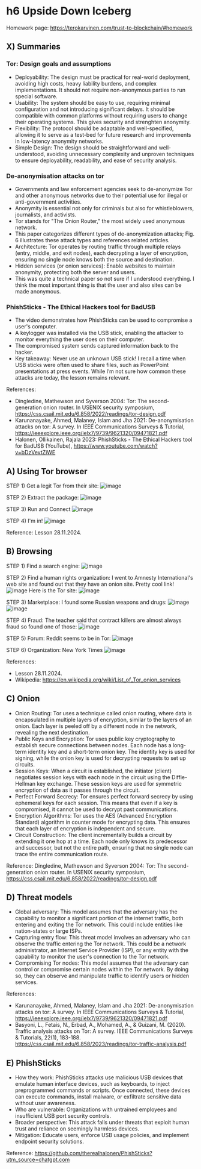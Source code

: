 # h6 Upside Down Iceberg

Homework page: https://terokarvinen.com/trust-to-blockchain/#homework<br>

## X) Summaries

### Tor: Design goals and assumptions
* Deployability: The design must be practical for real-world deployment, avoiding high costs, heavy liability burdens, and complex implementations. It should not require non-anonymous parties to run special software.
* Usability: The system should be easy to use, requiring minimal configuration and not introducing significant delays. It should be compatible with common platforms without requiring users to change their operating systems. This gives security and strenghten anonymity.
* Flexibility: The protocol should be adaptable and well-specified, allowing it to serve as a test-bed for future research and improvements in low-latency anonymity networks.
* Simple Design: The design should be straightforward and well-understood, avoiding unnecessary complexity and unproven techniques to ensure deployability, readability, and ease of security analysis.

### De-anonymisation attacks on tor
* Governments and law enforcement agencies seek to de-anonymize Tor and other anonymous networks due to their potential use for illegal or anti-government activities.
* Anonymity is essential not only for criminals but also for whistleblowers, journalists, and activists.
* Tor stands for "The Onion Router," the most widely used anonymous network.
* This paper categorizes different types of de-anonymization attacks; Fig. 6 illustrates these attack types and references related articles.
* Architecture: Tor operates by routing traffic through multiple relays (entry, middle, and exit nodes), each decrypting a layer of encryption, ensuring no single node knows both the source and destination.
* Hidden services (or onion services): Enable websites to maintain anonymity, protecting both the server and users.
* This was quite a technical paper so not sure if I understood everything. I think the most important thing is that the user and also sites can be made anonymous.

### PhishSticks - The Ethical Hackers tool for BadUSB
* The video demonstrates how PhishSticks can be used to compromise a user's computer.
* A keylogger was installed via the USB stick, enabling the attacker to monitor everything the user does on their computer.
* The compromised system sends captured information back to the hacker.
* Key takeaway:  Never use an unknown USB stick! I recall a time when USB sticks were often used to share files, such as PowerPoint presentations at press events. While I’m not sure how common these attacks are today, the lesson remains relevant.

References:<br>
* Dingledine, Mathewson and Syverson 2004: Tor: The second-generation onion router. In USENIX security symposium, https://css.csail.mit.edu/6.858/2022/readings/tor-design.pdf
* Karunanayake, Ahmed, Malaney, Islam and Jha 2021: De-anonymisation attacks on tor: A survey. In IEEE Communications Surveys & Tutorial, https://ieeexplore.ieee.org/ielx7/9739/9621320/09471821.pdf
* Halonen, Ollikainen, Rajala 2023: PhishSticks - The Ethical Hackers tool for BadUSB (YouTube), https://www.youtube.com/watch?v=bDzVevtZiWE

## A) Using Tor browser
STEP 1) Get a legit Tor from their site:
![image](https://github.com/user-attachments/assets/468284d1-5508-4428-8855-f827be28095b)

STEP 2) Extract the package:
![image](https://github.com/user-attachments/assets/cac19d28-0943-4354-a575-831c32acea51)

STEP 3) Run and Connect
![image](https://github.com/user-attachments/assets/a7a34481-dc8d-43e2-a387-24ba43bed37d)

STEP 4) I'm in!
![image](https://github.com/user-attachments/assets/fcad43ac-2a27-44d3-9c8d-07d29b0c3e29)

Reference: Lesson 28.11.2024.

## B) Browsing
STEP 1) Find a search engine:
![image](https://github.com/user-attachments/assets/2e87d7ab-6215-4499-893b-64d75938f5b2)

STEP 2) Find a human rights organization:
I went to Amnesty International's web site and found out that they have an onion site. Pretty cool link!
![image](https://github.com/user-attachments/assets/31722dae-1e8e-47e8-969f-67e69f65463e)
Here is the Tor site:
![image](https://github.com/user-attachments/assets/9cb3ee27-a150-4163-bdc5-ce24b54e03fe)

STEP 3) Marketplace:
I found some Russian weapons and drugs:
![image](https://github.com/user-attachments/assets/5b0fbc5e-eb40-4040-a786-be2a3946f67d)
![image](https://github.com/user-attachments/assets/5fed3280-73e5-4964-b810-da68fde87581)

STEP 4) Fraud:
The teacher said that contract killers are almost always fraud so found one of those:
![image](https://github.com/user-attachments/assets/dc8c8dcb-b21b-4141-b74d-c1f20bca5d68)

STEP 5) Forum:
Reddit seems to be in Tor:
![image](https://github.com/user-attachments/assets/37097a01-5406-40ab-ade6-4aaa5fdb7a22)

STEP 6) Organization:
New York Times
![image](https://github.com/user-attachments/assets/4abcf156-a662-495d-ab44-a340e94aa336)

References: 
* Lesson 28.11.2024.
* Wikipedia: https://en.wikipedia.org/wiki/List_of_Tor_onion_services

## C) Onion
* Onion Routing: Tor uses a technique called onion routing, where data is encapsulated in multiple layers of encryption, similar to the layers of an onion. Each layer is peeled off by a different node in the network, revealing the next destination.
* Public Keys and Encryption: Tor uses public key cryptography to establish secure connections between nodes. Each node has a long-term identity key and a short-term onion key. The identity key is used for signing, while the onion key is used for decrypting requests to set up circuits.
* Session Keys: When a circuit is established, the initiator (client) negotiates session keys with each node in the circuit using the Diffie-Hellman key exchange. These session keys are used for symmetric encryption of data as it passes through the circuit.
* Perfect Forward Secrecy: Tor ensures perfect forward secrecy by using ephemeral keys for each session. This means that even if a key is compromised, it cannot be used to decrypt past communications.
* Encryption Algorithms: Tor uses the AES (Advanced Encryption Standard) algorithm in counter mode for encrypting data. This ensures that each layer of encryption is independent and secure.
* Circuit Construction: The client incrementally builds a circuit by extending it one hop at a time. Each node only knows its predecessor and successor, but not the entire path, ensuring that no single node can trace the entire communication route.

Reference: Dingledine, Mathewson and Syverson 2004: Tor: The second-generation onion router. In USENIX security symposium, https://css.csail.mit.edu/6.858/2022/readings/tor-design.pdf

## D) Threat models
* Global adversary: This model assumes that the adversary has the capability to monitor a significant portion of the internet traffic, both entering and exiting the Tor network. This could include entities like nation-states or large ISPs.
* Capturing entry flow: This threat model involves an adversary who can observe the traffic entering the Tor network. This could be a network administrator, an Internet Service Provider (ISP), or any entity with the capability to monitor the user's connection to the Tor network.
* Compromising Tor nodes: This model assumes that the adversary can control or compromise certain nodes within the Tor network. By doing so, they can observe and manipulate traffic to identify users or hidden services.

References: 
* Karunanayake, Ahmed, Malaney, Islam and Jha 2021: De-anonymisation attacks on tor: A survey. In IEEE Communications Surveys & Tutorial, https://ieeexplore.ieee.org/ielx7/9739/9621320/09471821.pdf
* Basyoni, L., Fetais, N., Erbad, A., Mohamed, A., & Guizani, M. (2020). Traffic analysis attacks on Tor: A survey. IEEE Communications Surveys & Tutorials, 22(1), 183-188. https://css.csail.mit.edu/6.858/2023/readings/tor-traffic-analysis.pdf
  
## E) PhishSticks
* How they work: PhishSticks attacks use malicious USB devices that emulate human interface devices, such as keyboards, to inject preprogrammed commands or scripts. Once connected, these devices can execute commands, install malware, or exfiltrate sensitive data without user awareness.
* Who are vulnerable: Organizations with untrained employees and insufficient USB port security controls.
* Broader perspective: This attack falls under threats that exploit human trust and reliance on seemingly harmless devices.
* Mitigation: Educate users, enforce USB usage policies, and implement endpoint security solutions.

Reference: https://github.com/therealhalonen/PhishSticks?utm_source=chatgpt.com
